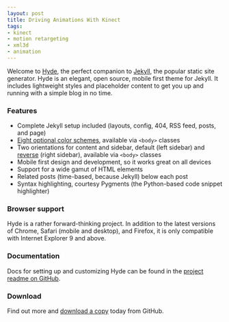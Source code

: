 ```yaml
---
layout: post
title: Driving Animations With Kinect
tags: 
- kinect 
- motion retargeting 
- xml3d
- animation
---
```


Welcome to [Hyde](http://andhyde.com), the perfect companion to [Jekyll](http://jekyllrb.com), the popular static site generator. Hyde is an elegant, open source, mobile first theme for Jekyll. It includes lightweight styles and placeholder content to get you up and running with a simple blog in no time.

### Features

* Complete Jekyll setup included (layouts, config, 404, RSS feed, posts, and page)
* [Eight optional color schemes](https://github.com/mdo/hyde#themes), available via `<body>` classes
* Two orientations for content and sidebar, default (left sidebar) and [reverse](https://github.com/mdo/hyde#reverse-layout) (right sidebar), available via `<body>` classes
* Mobile first design and development, so it works great on all devices
* Support for a wide gamut of HTML elements
* Related posts (time-based, because Jekyll) below each post
* Syntax highlighting, courtesy Pygments (the Python-based code snippet highlighter)

### Browser support

Hyde is a rather forward-thinking project. In addition to the latest versions of Chrome, Safari (mobile and desktop), and Firefox, it is only compatible with Internet Explorer 9 and above.

### Documentation

Docs for setting up and customizing Hyde can be found in the [project readme on GitHub](https://github.com/mdo/hyde#readme).

### Download

Find out more and [download a copy](https://github.com/mdo/hyde) today from GitHub.
